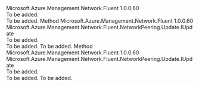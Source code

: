 <Type Name="IWithAccess" FullName="Microsoft.Azure.Management.Network.Fluent.NetworkPeering.Update.IWithAccess">
  <TypeSignature Language="C#" Value="public interface IWithAccess" />
  <TypeSignature Language="ILAsm" Value=".class public interface auto ansi abstract IWithAccess" />
  <TypeSignature Language="DocId" Value="T:Microsoft.Azure.Management.Network.Fluent.NetworkPeering.Update.IWithAccess" />
  <TypeSignature Language="VB.NET" Value="Public Interface IWithAccess" />
  <TypeSignature Language="F#" Value="type IWithAccess = interface" />
  <AssemblyInfo>
    <AssemblyName>Microsoft.Azure.Management.Network.Fluent</AssemblyName>
    <AssemblyVersion>1.0.0.60</AssemblyVersion>
  </AssemblyInfo>
  <Interfaces />
  <Docs>
    <summary>To be added.</summary>
    <remarks>To be added.</remarks>
  </Docs>
  <Members>
    <Member MemberName="WithAccessBetweenBothNetworks">
      <MemberSignature Language="C#" Value="public Microsoft.Azure.Management.Network.Fluent.NetworkPeering.Update.IUpdate WithAccessBetweenBothNetworks ();" />
      <MemberSignature Language="ILAsm" Value=".method public hidebysig newslot virtual instance class Microsoft.Azure.Management.Network.Fluent.NetworkPeering.Update.IUpdate WithAccessBetweenBothNetworks() cil managed" />
      <MemberSignature Language="DocId" Value="M:Microsoft.Azure.Management.Network.Fluent.NetworkPeering.Update.IWithAccess.WithAccessBetweenBothNetworks" />
      <MemberSignature Language="VB.NET" Value="Public Function WithAccessBetweenBothNetworks () As IUpdate" />
      <MemberSignature Language="F#" Value="abstract member WithAccessBetweenBothNetworks : unit -&gt; Microsoft.Azure.Management.Network.Fluent.NetworkPeering.Update.IUpdate" Usage="iWithAccess.WithAccessBetweenBothNetworks " />
      <MemberType>Method</MemberType>
      <AssemblyInfo>
        <AssemblyName>Microsoft.Azure.Management.Network.Fluent</AssemblyName>
        <AssemblyVersion>1.0.0.60</AssemblyVersion>
      </AssemblyInfo>
      <ReturnValue>
        <ReturnType>Microsoft.Azure.Management.Network.Fluent.NetworkPeering.Update.IUpdate</ReturnType>
      </ReturnValue>
      <Parameters />
      <Docs>
        <summary>To be added.</summary>
        <returns>To be added.</returns>
        <remarks>To be added.</remarks>
      </Docs>
    </Member>
    <Member MemberName="WithoutAccessFromEitherNetwork">
      <MemberSignature Language="C#" Value="public Microsoft.Azure.Management.Network.Fluent.NetworkPeering.Update.IUpdate WithoutAccessFromEitherNetwork ();" />
      <MemberSignature Language="ILAsm" Value=".method public hidebysig newslot virtual instance class Microsoft.Azure.Management.Network.Fluent.NetworkPeering.Update.IUpdate WithoutAccessFromEitherNetwork() cil managed" />
      <MemberSignature Language="DocId" Value="M:Microsoft.Azure.Management.Network.Fluent.NetworkPeering.Update.IWithAccess.WithoutAccessFromEitherNetwork" />
      <MemberSignature Language="VB.NET" Value="Public Function WithoutAccessFromEitherNetwork () As IUpdate" />
      <MemberSignature Language="F#" Value="abstract member WithoutAccessFromEitherNetwork : unit -&gt; Microsoft.Azure.Management.Network.Fluent.NetworkPeering.Update.IUpdate" Usage="iWithAccess.WithoutAccessFromEitherNetwork " />
      <MemberType>Method</MemberType>
      <AssemblyInfo>
        <AssemblyName>Microsoft.Azure.Management.Network.Fluent</AssemblyName>
        <AssemblyVersion>1.0.0.60</AssemblyVersion>
      </AssemblyInfo>
      <ReturnValue>
        <ReturnType>Microsoft.Azure.Management.Network.Fluent.NetworkPeering.Update.IUpdate</ReturnType>
      </ReturnValue>
      <Parameters />
      <Docs>
        <summary>To be added.</summary>
        <returns>To be added.</returns>
        <remarks>To be added.</remarks>
      </Docs>
    </Member>
  </Members>
</Type>